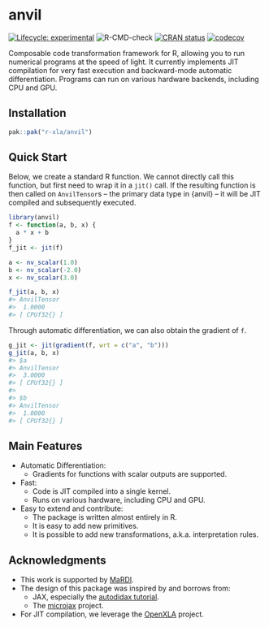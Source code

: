 
<!-- README.md is generated from README.Rmd. Please edit that file -->

# anvil

<!-- badges: start -->

[![Lifecycle:
experimental](https://img.shields.io/badge/lifecycle-experimental-orange.svg)](https://lifecycle.r-lib.org/articles/stages.html#experimental)
![R-CMD-check](https://github.com/r-xla/anvil/actions/workflows/R-CMD-check.yaml/badge.svg)
[![CRAN
status](https://www.r-pkg.org/badges/version/anvil)](https://CRAN.R-project.org/package=anvil)
[![codecov](https://codecov.io/gh/r-xla/anvil/branch/main/graph/badge.svg)](https://codecov.io/gh/r-xla/anvil)
<!-- badges: end -->

Composable code transformation framework for R, allowing you to run
numerical programs at the speed of light. It currently implements JIT
compilation for very fast execution and backward-mode automatic
differentiation. Programs can run on various hardware backends,
including CPU and GPU.

## Installation

``` r
pak::pak("r-xla/anvil")
```

## Quick Start

Below, we create a standard R function. We cannot directly call this
function, but first need to wrap it in a `jit()` call. If the resulting
function is then called on `AnvilTensor`s – the primary data type in
{anvil} – it will be JIT compiled and subsequently executed.

``` r
library(anvil)
f <- function(a, b, x) {
  a * x + b
}
f_jit <- jit(f)

a <- nv_scalar(1.0)
b <- nv_scalar(-2.0)
x <- nv_scalar(3.0)

f_jit(a, b, x)
#> AnvilTensor 
#>  1.0000
#> [ CPUf32{} ]
```

Through automatic differentiation, we can also obtain the gradient of
`f`.

``` r
g_jit <- jit(gradient(f, wrt = c("a", "b")))
g_jit(a, b, x)
#> $a
#> AnvilTensor 
#>  3.0000
#> [ CPUf32{} ] 
#> 
#> $b
#> AnvilTensor 
#>  1.0000
#> [ CPUf32{} ]
```

## Main Features

- Automatic Differentiation:
  - Gradients for functions with scalar outputs are supported.
- Fast:
  - Code is JIT compiled into a single kernel.
  - Runs on various hardware, including CPU and GPU.
- Easy to extend and contribute:
  - The package is written almost entirely in R.
  - It is easy to add new primitives.
  - It is possible to add new transformations, a.k.a. interpretation
    rules.

## Acknowledgments

- This work is supported by [MaRDI](https://www.mardi4nfdi.de).
- The design of this package was inspired by and borrows from:
  - JAX, especially the [autodidax
    tutorial](https://docs.jax.dev/en/latest/autodidax.html).
  - The [microjax](https://github.com/joey00072/microjax) project.
- For JIT compilation, we leverage the [OpenXLA](https://openxla.org/)
  project.

